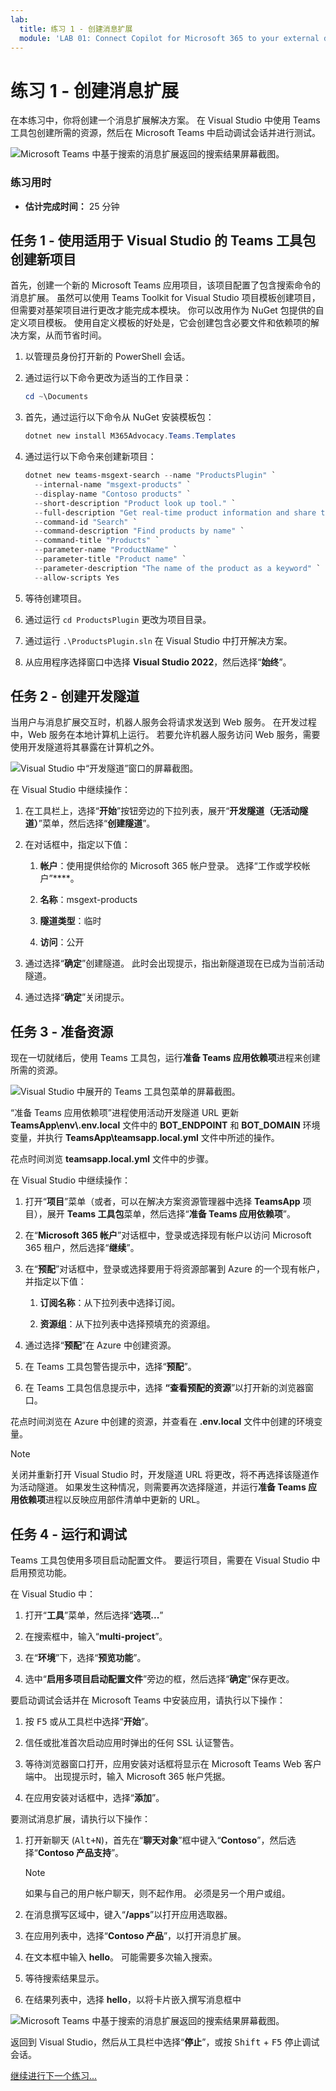 ```yaml
---
lab:
  title: 练习 1 - 创建消息扩展
  module: 'LAB 01: Connect Copilot for Microsoft 365 to your external data in real-time with message extension plugins built with .NET and Visual Studio'
---
```


# 练习 1 - 创建消息扩展

在本练习中，你将创建一个消息扩展解决方案。 在 Visual Studio 中使用 Teams 工具包创建所需的资源，然后在 Microsoft Teams 中启动调试会话并进行测试。

![Microsoft Teams 中基于搜索的消息扩展返回的搜索结果屏幕截图。](../media/1-search-results.png)

### 练习用时

  - **估计完成时间：** 25 分钟

## 任务 1 - 使用适用于 Visual Studio 的 Teams 工具包创建新项目

首先，创建一个新的 Microsoft Teams 应用项目，该项目配置了包含搜索命令的消息扩展。 虽然可以使用 Teams Toolkit for Visual Studio 项目模板创建项目，但需要对基架项目进行更改才能完成本模块。 你可以改用作为 NuGet 包提供的自定义项目模板。 使用自定义模板的好处是，它会创建包含必要文件和依赖项的解决方案，从而节省时间。

1. 以管理员身份打开新的 PowerShell 会话。

1. 通过运行以下命令更改为适当的工作目录：

    ```Powershell
    cd ~\Documents
    ```

1. 首先，通过运行以下命令从 NuGet 安装模板包：

    ```PowerShell
    dotnet new install M365Advocacy.Teams.Templates
    ```

1. 通过运行以下命令来创建新项目：

    ```PowerShell
    dotnet new teams-msgext-search --name "ProductsPlugin" `
      --internal-name "msgext-products" `
      --display-name "Contoso products" `
      --short-description "Product look up tool." `
      --full-description "Get real-time product information and share them in a conversation." `
      --command-id "Search" `
      --command-description "Find products by name" `
      --command-title "Products" `
      --parameter-name "ProductName" `
      --parameter-title "Product name" `
      --parameter-description "The name of the product as a keyword" `
      --allow-scripts Yes
    ```

1. 等待创建项目。

1. 通过运行 `cd ProductsPlugin` 更改为项目目录。

1. 通过运行 `.\ProductsPlugin.sln` 在 Visual Studio 中打开解决方案。

1. 从应用程序选择窗口中选择 **Visual Studio 2022**，然后选择“**始终**”。

## 任务 2 - 创建开发隧道

当用户与消息扩展交互时，机器人服务会将请求发送到 Web 服务。 在开发过程中，Web 服务在本地计算机上运行。 若要允许机器人服务访问 Web 服务，需要使用开发隧道将其暴露在计算机之外。

![Visual Studio 中“开发隧道”窗口的屏幕截图。](../media/14-select-dev-tunnel.png)

在 Visual Studio 中继续操作：

1. 在工具栏上，选择“**开始**”按钮旁边的下拉列表，展开“**开发隧道（无活动隧道）**”菜单，然后选择“**创建隧道**”。

1. 在对话框中，指定以下值：

    1. **帐户**：使用提供给你的 Microsoft 365 帐户登录。 选择“工作或学校帐户”****。

    1. **名称**：msgext-products

    1. **隧道类型**：临时

    1. **访问**：公开

1. 通过选择“**确定**”创建隧道。 此时会出现提示，指出新隧道现在已成为当前活动隧道。

1. 通过选择“**确定**”关闭提示。

## 任务 3 - 准备资源

现在一切就绪后，使用 Teams 工具包，运行**准备 Teams 应用依赖项**进程来创建所需的资源。

![Visual Studio 中展开的 Teams 工具包菜单的屏幕截图。](../media/15-prepare-teams-app-dependencies.png)

“准备 Teams 应用依赖项”进程使用活动开发隧道 URL 更新 **TeamsApp\\env\\.env.local** 文件中的 **BOT_ENDPOINT** 和 **BOT_DOMAIN** 环境变量，并执行 **TeamsApp\\teamsapp.local.yml** 文件中所述的操作。

花点时间浏览  **teamsapp.local.yml** 文件中的步骤。

在 Visual Studio 中继续操作：

1. 打开“**项目**”菜单（或者，可以在解决方案资源管理器中选择 **TeamsApp** 项目），展开 **Teams 工具包**菜单，然后选择“**准备 Teams 应用依赖项**”。

1. 在“**Microsoft 365 帐户**”对话框中，登录或选择现有帐户以访问 Microsoft 365 租户，然后选择“**继续**”。

1. 在“**预配**”对话框中，登录或选择要用于将资源部署到 Azure 的一个现有帐户，并指定以下值：

      1. **订阅名称**：从下拉列表中选择订阅。

      1. **资源组**：从下拉列表中选择预填充的资源组。

1. 通过选择“**预配**”在 Azure 中创建资源。

1. 在 Teams 工具包警告提示中，选择“**预配**”。

1. 在 Teams 工具包信息提示中，选择 **“查看预配的资源**”以打开新的浏览器窗口。

花点时间浏览在 Azure 中创建的资源，并查看在 **.env.local** 文件中创建的环境变量。

> [!NOTE]
> 关闭并重新打开 Visual Studio 时，开发隧道 URL 将更改，将不再选择该隧道作为活动隧道。 如果发生这种情况，则需要再次选择隧道，并运行**准备 Teams 应用依赖项**进程以反映应用部件清单中更新的 URL。

## 任务 4 - 运行和调试

Teams 工具包使用多项目启动配置文件。 要运行项目，需要在 Visual Studio 中启用预览功能。

在 Visual Studio 中：

1. 打开“**工具**”菜单，然后选择“**选项...**”

1. 在搜索框中，输入“**multi-project**”。

1. 在“**环境**”下，选择“**预览功能**”。

1. 选中“**启用多项目启动配置文件**”旁边的框，然后选择“**确定**”保存更改。

要启动调试会话并在 Microsoft Teams 中安装应用，请执行以下操作：

1. 按 <kbd>F5</kbd> 或从工具栏中选择“**开始**”。

1. 信任或批准首次启动应用时弹出的任何 SSL 认证警告。

1. 等待浏览器窗口打开，应用安装对话框将显示在 Microsoft Teams Web 客户端中。 出现提示时，输入 Microsoft 365 帐户凭据。

1. 在应用安装对话框中，选择“**添加**”。

要测试消息扩展，请执行以下操作：

1. 打开新聊天 (<kbd>Alt+N</kbd>)，首先在“**聊天对象**”框中键入“**Contoso**”，然后选择“**Contoso 产品支持**”。

    > [!NOTE]
    > 如果与自己的用户帐户聊天，则不起作用。 必须是另一个用户或组。

1. 在消息撰写区域中，键入“**/apps**”以打开应用选取器。

1. 在应用列表中，选择“**Contoso 产品**”，以打开消息扩展。

1. 在文本框中输入 **hello**。 可能需要多次输入搜索。

1. 等待搜索结果显示。

1. 在结果列表中，选择 **hello**，以将卡片嵌入撰写消息框中

![Microsoft Teams 中基于搜索的消息扩展返回的搜索结果屏幕截图。](../media/1-search-results.png)

返回到 Visual Studio，然后从工具栏中选择“**停止**”，或按 <kbd>Shift</kbd> + <kbd>F5</kbd> 停止调试会话。

[继续进行下一个练习...](./3-exercise-add-single-sign-on.md)